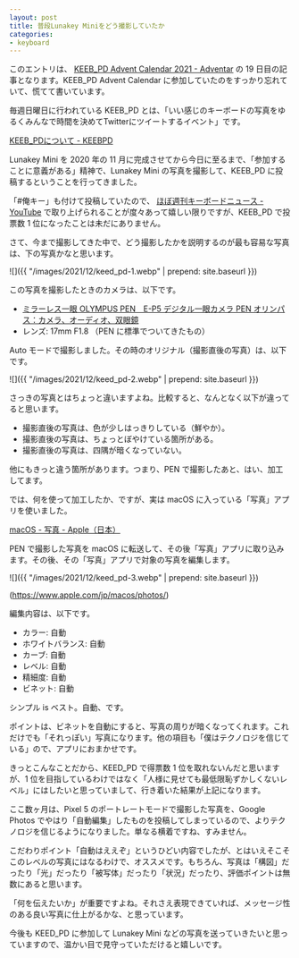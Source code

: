 ```yaml
---
layout: post
title: 普段Lunakey Miniをどう撮影していたか
categories:
- keyboard
---
```


このエントリは、 [KEEB_PD Advent Calendar 2021 - Adventar](https://adventar.org/calendars/6470) の 19 日目の記事となります。KEEB_PD Advent Calendar に参加していたのをすっかり忘れていて、慌てて書いています。

毎週日曜日に行われている KEEB_PD とは、「いい感じのキーボードの写真をゆるくみんなで時間を決めてTwitterにツイートするイベント」です。

[KEEB_PDについて - KEEBPD](https://scrapbox.io/KEEBPD/KEEB_PD%E3%81%AB%E3%81%A4%E3%81%84%E3%81%A6)

Lunakey Mini を 2020 年の 11 月に完成させてから今日に至るまで、「参加することに意義がある」精神で、Lunakey Mini の写真を撮影して、KEEB_PD に投稿するということを行ってきました。

「#俺キー」も付けて投稿していたので、 [ほぼ週刊キーボードニュース - YouTube](https://www.youtube.com/channel/UCyU1PAGvw_suAyI4wljHmag) で取り上げられることが度々あって嬉しい限りですが、KEEB_PD で投票数 1 位になったことは未だにありません。

さて、今まで撮影してきた中で、どう撮影したかを説明するのが最も容易な写真は、下の写真かなと思います。


![]({{ "/images/2021/12/keed_pd-1.webp" | prepend: site.baseurl }})


この写真を撮影したときのカメラは、以下です。

* [ミラーレス一眼 OLYMPUS PEN　E-P5 デジタル一眼カメラ PEN オリンパス：カメラ、オーディオ、双眼鏡](https://www.olympus-imaging.jp/product/dslr/ep5/)
* レンズ: 17mm F1.8 （PEN に標準でついてきたもの）

Auto モードで撮影しました。その時のオリジナル（撮影直後の写真）は、以下です。


![]({{ "/images/2021/12/keed_pd-2.webp" | prepend: site.baseurl }})


さっきの写真とはちょっと違いますよね。比較すると、なんとなく以下が違ってると思います。

* 撮影直後の写真は、色が少しはっきりしている（鮮やか）。
* 撮影直後の写真は、ちょっとぼやけている箇所がある。
* 撮影直後の写真は、四隅が暗くなっていない。

他にもきっと違う箇所があります。つまり、PEN で撮影したあと、はい、加工してます。

では、何を使って加工したか、ですが、実は macOS に入っている「写真」アプリを使いました。

[macOS - 写真 - Apple（日本）](https://www.apple.com/jp/macos/photos/)

PEN で撮影した写真を macOS に転送して、その後「写真」アプリに取り込みます。その後、その「写真」アプリで対象の写真を編集します。


![]({{ "/images/2021/12/keed_pd-3.webp" | prepend: site.baseurl }})

(https://www.apple.com/jp/macos/photos/)

編集内容は、以下です。

* カラー: 自動
* ホワイトバランス: 自動
* カーブ: 自動
* レベル: 自動
* 精細度: 自動
* ビネット: 自動

シンプル is ベスト。自動、です。

ポイントは、ビネットを自動にすると、写真の周りが暗くなってくれます。これだけでも「それっぽい」写真になります。他の項目も「僕はテクノロジを信じている」ので、アプリにおまかせです。

きっとこんなことだから、KEED_PD で得票数 1 位を取れないんだと思いますが、1 位を目指しているわけではなく「人様に見せても最低限恥ずかしくないレベル」にはしたいと思っていまして、行き着いた結果が上記になります。

ここ数ヶ月は、Pixel 5 のポートレートモードで撮影した写真を、Google Photos でやはり「自動編集」したものを投稿してしまっているので、よりテクノロジを信じるようになりました。単なる横着ですね、すみません。

こだわりポイント「自動はええぞ」というひどい内容でしたが、とはいえそこそこのレベルの写真にはなるわけで、オススメです。もちろん、写真は「構図」だったり「光」だったり「被写体」だったり「状況」だったり、評価ポイントは無数にあると思います。

「何を伝えたいか」が重要ですよね。それさえ表現できていれば、メッセージ性のある良い写真に仕上がるかな、と思っています。

今後も KEED_PD に参加して Lunakey Mini などの写真を送っていきたいと思っていますので、温かい目で見守っていただけると嬉しいです。

